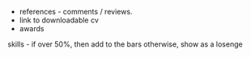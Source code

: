 - references - comments / reviews. 
- link to downloadable cv
- awards

skills - if over 50%, then add to the bars
otherwise, show as a losenge

